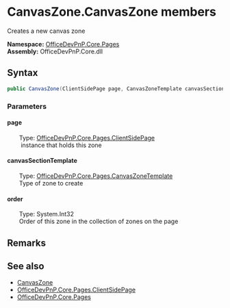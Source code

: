 # CanvasZone.CanvasZone members 
 Creates a new canvas zone   

**Namespace:** [OfficeDevPnP.Core.Pages](OfficeDevPnP.Core.Pages.md)  
**Assembly:** OfficeDevPnP.Core.dll  
## Syntax
```C#
public CanvasZone(ClientSidePage page, CanvasZoneTemplate canvasSectionTemplate, int order)
```
### Parameters
#### page  
&emsp;&emsp;Type: [OfficeDevPnP.Core.Pages.ClientSidePage](OfficeDevPnP.Core.Pages.ClientSidePage.md)  
&emsp;&emsp; instance that holds this zone  


#### canvasSectionTemplate  
&emsp;&emsp;Type: [OfficeDevPnP.Core.Pages.CanvasZoneTemplate](OfficeDevPnP.Core.Pages.CanvasZoneTemplate.md)  
&emsp;&emsp;Type of zone to create  


#### order  
&emsp;&emsp;Type: System.Int32  
&emsp;&emsp;Order of this zone in the collection of zones on the page  


## Remarks
  
## See also
- [CanvasZone](OfficeDevPnP.Core.Pages.CanvasZone.md)
- [OfficeDevPnP.Core.Pages.ClientSidePage](OfficeDevPnP.Core.Pages.ClientSidePage.md)
- [OfficeDevPnP.Core.Pages](OfficeDevPnP.Core.Pages.md)
